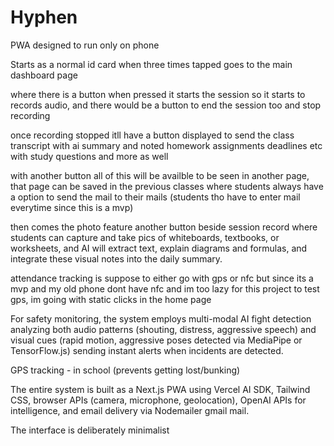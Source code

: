 # Hyphen

PWA designed to run only on phone

Starts as a normal id card when three times tapped goes to the main dashboard page

where there is a button when pressed it starts the session so it starts to records audio, and there would be a button to end the session too and stop recording

once recording stopped itll have a button displayed to send the class transcript with ai summary and noted homework assignments deadlines etc with study questions and more as well

with another button all of this will be availble to be seen in another page, that page can be saved in the previous classes where students always have a option to send the mail to their mails (students tho have to enter mail everytime since this is a mvp)

then comes the photo feature another button beside session record where students can capture and take pics of whiteboards, textbooks, or worksheets, and AI will extract text, explain diagrams and formulas, and integrate these visual notes into the daily summary. 

attendance tracking is suppose to either go with gps or nfc but since its a mvp and my old phone dont have nfc and im too lazy for this project to test gps, im going with static clicks in the home page

For safety monitoring, the system employs multi-modal AI fight detection analyzing both audio patterns (shouting, distress, aggressive speech) and visual cues (rapid motion, aggressive poses detected via MediaPipe or TensorFlow.js) sending instant alerts when incidents are detected. 

GPS tracking - in school (prevents getting lost/bunking)

The entire system is built as a Next.js PWA using Vercel AI SDK, Tailwind CSS, browser APIs (camera, microphone, geolocation), OpenAI APIs for intelligence, and email delivery via Nodemailer gmail mail. 

The interface is deliberately minimalist